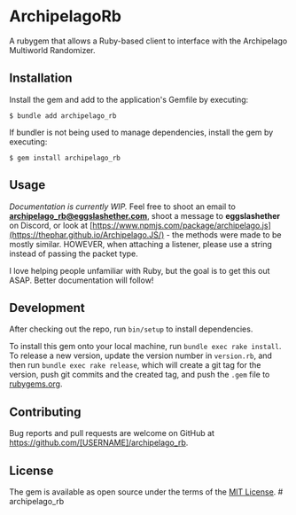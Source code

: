 # ArchipelagoRb

A rubygem that allows a Ruby-based client to interface with the Archipelago Multiworld Randomizer.

## Installation

Install the gem and add to the application's Gemfile by executing:

    $ bundle add archipelago_rb

If bundler is not being used to manage dependencies, install the gem by executing:

    $ gem install archipelago_rb

## Usage

*Documentation is currently WIP.*
Feel free to shoot an email to **archipelago_rb@eggslashether.com**, shoot a message to **eggslashether** on Discord, or look at [https://www.npmjs.com/package/archipelago.js](https://thephar.github.io/Archipelago.JS/) - the methods were made to be mostly similar. HOWEVER, when attaching a listener, please use a string instead of passing the packet type.

I love helping people unfamiliar with Ruby, but the goal is to get this out ASAP. Better documentation will follow!

## Development

After checking out the repo, run `bin/setup` to install dependencies.

To install this gem onto your local machine, run `bundle exec rake install`. To release a new version, update the version number in `version.rb`, and then run `bundle exec rake release`, which will create a git tag for the version, push git commits and the created tag, and push the `.gem` file to [rubygems.org](https://rubygems.org).

## Contributing

Bug reports and pull requests are welcome on GitHub at https://github.com/[USERNAME]/archipelago_rb.

## License

The gem is available as open source under the terms of the [MIT License](https://opensource.org/licenses/MIT).
#   a r c h i p e l a g o _ r b 
 
 
